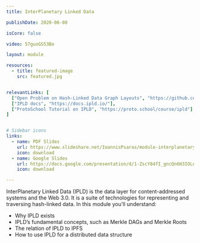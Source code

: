 ```yaml
---
title: InterPlanetary Linked Data

publishDate: 2020-06-08

isCore: false

video: 57guoGS53Bo

layout: module

resources:
  - title: featured-image
    src: featured.jpg


relevantLinks: [
  ["Open Problem on Hash-Linked Data Graph Layouts", "https://github.com/protocol/ResNetLab/blob/master/OPEN_PROBLEMS/HASH_LINKED_DATA_GRAPH_LAYOUTS.md"],
  ["IPLD docs", "https://docs.ipld.io/"],
  ["ProtoSchool Tutorial on IPLD", "https://proto.school/course/ipld"]
]


# Sidebar icons
links:
  - name: PDF Slides
    url: https://www.slideshare.net/IoannisPsaras/module-interplanetary-linked-data-ipld
    icon: download
  - name: Google Slides
    url: https://docs.google.com/presentation/d/1-ZscY84fI_gncQn6H3IOLnL8Icr06a9aun8dgvKUGtM/edit?usp=sharing
    icon: download

---
```


InterPlanetary Linked Data (IPLD) is the data layer for content-addressed systems and the Web 3.0. It is a suite of technologies for representing and traversing hash-linked data. In this module you'll understand:

  - Why IPLD exists
  - IPLD’s fundamental concepts, such as Merkle DAGs and Merkle Roots
  - The relation of IPLD to IPFS
  - How to use IPLD for a distributed data structure

<!--more-->
